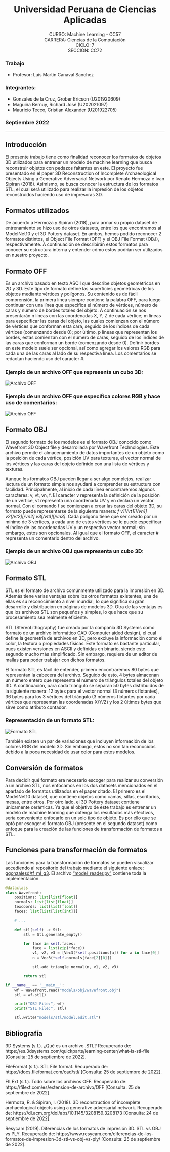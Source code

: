 # <center>Universidad Peruana de Ciencias Aplicadas</center>

<center>
CURSO: Machine Learning - CC57<br>
CARRERA: Ciencias de la Computación<br>
CICLO: 7<br>
SECCIÓN: CC72<br>
</center>

### Trabajo
* Profesor: Luis Martin Canaval Sanchez
### Integrantes:
* Gonzales de la Cruz, Grober Ericson 			(U201920609)
* Maguiña Bernuy, Richard José				(U202021097)
* Mauricio Tecco, Cristian Alexander			(U201922705)
### Septiembre 2022
<hr>


## Introducción
El presente trabajo tiene como finalidad reconocer los formatos de objetos 3D utilizados para entrenar un modelo de machine learning que busca reconstruir objetos con pedazos faltantes en este. El proyecto fue presentado en el paper 3D Reconstruction of Incomplete Archaeological Objects Using a Generative Adversarial Network por Renato Hermoza e Ivan Sipiran (2018). Asimismo, se busca conocer la estructura de los formatos STL, el cual será utilizado para realizar la impresión de los objetos reconstruidos haciendo uso de impresoras 3D.

## Formatos utilizados
De acuerdo a Hermoza y Sipiran (2018), para armar su propio dataset de entrenamiento se hizo uso de otros datasets, entre los que encontramos al ModelNet10 y el 3D Pottery dataset. En ambos, hemos podido reconocer 2 formatos distintos, el Object File Format (OFF) y el OBJ File Format (OBJ), respectivamente. A continuación se describirán estos formatos para conocer su estructura interna y entender cómo estos podrían ser utilizados en nuestro proyecto.

## Formato OFF 
Es un archivo basado en texto ASCII que describe objetos geométricos en 2D y 3D. Este tipo de formato define las superficies geométricas de los objetos mediante vértices y polígonos. Su contenido es de fácil comprensión, la primera línea siempre contiene la palabra OFF, para luego continuar con una línea que especifica el número de vértices, número de caras y número de bordes totales del objeto. A continuación se nos presentarán n líneas con las coordenadas X, Y, Z de cada vértice; m líneas para especificar las caras del objeto, las cuales comienzan con el número de vértices que conforman esta cara, seguido de los índices de cada vértices (comenzando desde 0); por último, p líneas que representan los bordes, estas comienzan con el número de caras, seguido de los índices de las caras que conforman un borde (comenzando desde 0). Definir bordes en este modelo suele ser opcional, así como agregar los valores RGB para cada una de las caras al lado de su respectiva línea. Los comentarios se redactan haciendo uso del caracter #.

### Ejemplo de un archivo OFF que representa un cubo 3D:

![Archivo OFF](/img/Picture1.png)

### Ejemplo de un archivo OFF que especifica colores RGB y hace uso de comentarios:

![Archivo OFF](/img/Picture2.png)


## Formato OBJ
<p>
El segundo formato de los modelos es el formato OBJ conocido como Wavefront 3D Object file y desarrollada por Wavefront Technologies. Este archivo permite el almacenamiento de datos importantes de un objeto como la posición de cada vértice, posición UV para texturas, el vector normal de los vértices y las caras del objeto definido con una lista de vértices y texturas.</p>
<p>
Aunque los formatos OBJ pueden llegar a ser algo complejos, realizar lectura de un formato simple nos ayudará a comprender su estructura con facilidad. Principalmente, al inicio de cada línea encontraremos algunos caracteres: v, vt, vn, f. El caracter v representa la definición de la posición de un vértice, vt representa una coordenada UV y vn declara un vector normal. Con el comando f se comienzan a crear las caras del objeto 3D, su formato puede representarse de la siguiente manera: <i>f  v1[/vt1][/vn1]  v2[/vt2][/vn2]  v3[/vt3][/vn3]</i>. Cada polígono tiene que ser creado por un mínimo de 3 vértices, a cada uno de estos vértices se le puede especificar el índice de las coordenadas UV y un respectivo vector normal; sin embargo, estos son opcionales. Al igual que el formato OFF, el caracter # representa un comentario dentro del archivo.
</p>

### Ejemplo de un archivo OBJ que representa un cubo 3D:

![Archivo OBJ](/img/Picture3.png)

## Formato STL
<p>
STL es el formato de archivo comúnmente utilizado para la impresión en 3D. Además tiene varias ventajas sobre los otros formatos existentes, una de ellas es su reconocimiento a nivel mundial, lo que significa su gran desarrollo y distribución en páginas de modelos 3D. Otra de las ventajas es que los archivos STL son pequeños y simples, lo que hace que su procesamiento sea realmente eficiente.
</p>
<p>STL (StereoLithography) fue creado por la compañía 3D Systems como formato de un archivo informático CAD (Computer aided design), el cual define la geometría de archivos en 3D, pero excluye la información como el color, la textura o propiedades físicas. Este formato es bastante particular, pues existen versiones en ASCII y definidas en binario, siendo este segundo mucho más simplificado. Sin embargo, requiere de un editor de mallas para poder trabajar con dichos formatos.
</p>
<p>El formato STL es fácil de entender, primero encontraremos 80 bytes que representan la cabecera del archivo. Seguido de esto, 4 bytes almacenan un número entero que representa el número de triángulos totales del objeto 3D. A continuación, para cada triángulo se separan 50 bytes distribuidos de la siguiente manera: 12 bytes para el vector normal (3 números flotantes), 36 bytes para los 3 vértices del triángulo (3 números flotantes por cada vértices que representan las coordenadas X/Y/Z) y los 2 últimos bytes que sirve como atributo contador.
</p>

### Representación de un formato STL:

![Formato STL](/img/Picture4.png)

<p>También existen un par de variaciones que incluyen información de los colores RGB del modelo 3D. Sin embargo, estos no son tan reconocidos debido a la poca necesidad de usar color para estos modelos.
</p>

## Conversión de formatos
<p>
Para decidir qué formato era necesario escoger para  realizar su conversión a un archivo STL, nos enfocamos en los dos datasets mencionados en el apartado de formatos utilizados en el paper citado. El primero es el ModelNet10 dataset, que contiene objetos como camas, sillas, escritorios, mesas, entre otros. Por otro lado, el 3D Pottery dataset contiene únicamente cerámicas. Ya que el objetivo de este trabajo es entrenar un modelo de machine learning que obtenga los resultados más efectivos, sería conveniente enfocarlo en un solo tipo de objeto. Es por ello que se optó por escoger el formato OBJ (presente en el segundo dataset) como enfoque para la creación de las funciones de transformación de formatos a STL.</p>

## Funciones para transformación de formatos
<p>
Las funciones para la transformación de formatos se pueden visualizar accediendo al repositorio del trabajo mediante el siguiente enlace: <a href="https://github.com/ggonzalesd/tf_ml_g3">ggonzalesd/tf_ml_g3</a>. El archivo <a href="https://github.com/ggonzalesd/tf_ml_g3/blob/main/model_reader.py">“model_reader.py”</a> contiene toda la implementación.</p>

```py
@dataclass
class Wavefront:
    positions: list[list[float]]
    normals: list[list[float]]
    texcoords: list[list[float]]
    faces: list[list[list[int]]]

    # ...

    def stl(self) -> Stl:
        stl = Stl.generate_empty()

        for face in self.faces:
            face = list(zip(*face))
            v1, v2, v3 = [Vec3(*self.positions[a]) for a in face[0]]
            n = Vec3(*self.normals[face[2][0]])

            stl.add_triangle_normal(n, v1, v2, v3)

        return stl
```


```py
if __name__ == '__main__':
    wf = Wavefront.read("models/obj/wavefront.obj")
    stl = wf.stl()

    print("OBJ File:", wf)
    print("STL File:", stl)

    stl.write("models/stl/model.edit.stl")
```


## Bibliografía
<p>
3D Systems (s.f.). ¿Qué es un archivo .STL? Recuperado de: https://es.3dsystems.com/quickparts/learning-center/what-is-stl-file [Consulta: 25 de septiembre de 2022].</p>
<p>FileFormat (s.f.). STL File format. Recuperado de: https://docs.fileformat.com/cad/stl/ [Consulta: 25 de septiembre de 2022].</p>
<p>FILExt (s.f.). Todo sobre los archivos OFF. Recuperado de: https://filext.com/es/extension-de-archivo/OFF [Consulta: 25 de septiembre de 2022].</p>
<p>Hermoza, R. & Sipiran, I. (2018). 3D reconstruction of incomplete archaeological objects using a generative adversarial network. Recuperado de: https://dl.acm.org/doi/abs/10.1145/3208159.3208173 [Consulta: 24 de septiembre de 2022].</p>
<p>Resycam (2019). Diferencias de los formatos de impresión 3D. STL vs OBJ vs PLY. Recuperado de: https://www.resycam.com/diferencias-de-los-formatos-de-impresion-3d-stl-vs-obj-vs-ply/ [Consulta: 25 de septiembre de 2022].</p>

